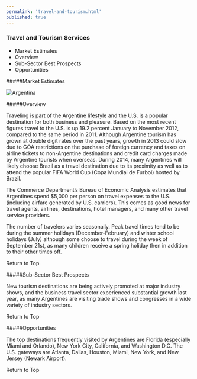 ```yaml
--- 
permalink: 'travel-and-tourism.html' 
published: true 
---
```

<h3 id="travel-and-tourism">Travel and Tourism Services</h3>

* Market Estimates
* Overview
* Sub-Sector Best Prospects
* Opportunities

#####Market Estimates

![Argentina](../images/travel-market-estimates.png)

#####Overview

Traveling is part of the Argentine lifestyle and the U.S. is a popular destination for both business and pleasure. Based on the most recent figures travel to the U.S. is up 19.2 percent January to November 2012, compared to the same period in 2011. Although Argentine tourism has grown at double digit rates over the past years, growth in 2013 could slow due to GOA restrictions on the purchase of foreign currency and taxes on airline tickets to non-Argentine destinations and credit card charges made by Argentine tourists when overseas. During 2014, many Argentines will likely choose Brazil as a travel destination due to its proximity as well as to attend the popular FIFA World Cup (Copa Mundial de Furbol) hosted by Brazil.


The Commerce Department’s Bureau of Economic Analysis estimates that Argentines spend $5,000 per person on travel expenses to the U.S. (including airfare generated by U.S. carriers). This comes as good news for travel agents, airlines, destinations, hotel managers, and many other travel service providers.

The number of travelers varies seasonally. Peak travel times tend to be during the summer holidays (December-February) and winter school holidays (July) although some choose to travel during the week of September 21st, as many children receive a spring holiday then in addition to their other times off.

Return to Top

#####Sub-Sector Best Prospects

New tourism destinations are being actively promoted at major industry shows, and the business travel sector experienced substantial growth last year, as many Argentines are visiting trade shows and congresses in a wide variety of industry sectors.

Return to Top

#####Opportunities

The top destinations frequently visited by Argentines are Florida (especially Miami and Orlando), New York City, California, and Washington D.C. The U.S. gateways are Atlanta, Dallas, Houston, Miami, New York, and New Jersey (Newark Airport).

Return to Top

